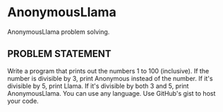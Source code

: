 AnonymousLlama
==============

AnonymousLlama problem solving.

## PROBLEM STATEMENT
Write a program that prints out the numbers 1 to 100 (inclusive). If the number is divisible by 3, print Anonymous instead of the number. If it's divisible by 5, print Llama. If it's divisible by both 3 and 5, print AnonymousLlama. You can use any language. Use GitHub's gist to host your code.

